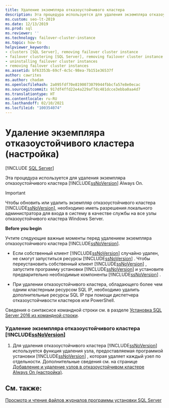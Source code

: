 ```yaml
---
title: Удаление экземпляра отказоустойчивого кластера
description: Эта процедура используется для удаления экземпляра отказоустойчивого кластера Always On. В этой статье приводятся важные рекомендации, которые необходимо выполнить, прежде чем продолжать.
ms.custom: seo-lt-2019
ms.date: 12/13/2019
ms.prod: sql
ms.reviewer: ''
ms.technology: failover-cluster-instance
ms.topic: how-to
helpviewer_keywords:
- clusters [SQL Server], removing failover cluster instance
- failover clustering [SQL Server], removing failover cluster instance
- uninstalling failover cluster instances
- removing failover cluster instances
ms.assetid: bf63353b-69cf-4c5c-98ea-7b151e36537f
author: cawrites
ms.author: chadam
ms.openlocfilehash: 2a095fdf70e8190073079944fbbcfa57e8e0ecac
ms.sourcegitcommit: 917df4ffd22e4a229af7dc481dcce3ebba0aa4d7
ms.translationtype: HT
ms.contentlocale: ru-RU
ms.lasthandoff: 02/10/2021
ms.locfileid: "100354074"
---
```

# <a name="remove-a-failover-cluster-instance-setup"></a>Удаление экземпляра отказоустойчивого кластера (настройка)

[!INCLUDE [SQL Server](../../../includes/applies-to-version/sqlserver.md)]

Эта процедура используется для удаления экземпляра отказоустойчивого кластера [!INCLUDE[ssNoVersion](../../../includes/ssnoversion-md.md)] Always On.  
  
> [!IMPORTANT]  
>  Чтобы обновить или удалить экземпляр отказоустойчивого кластера [!INCLUDE[ssNoVersion](../../../includes/ssnoversion-md.md)], необходимо иметь разрешения локального администратора для входа в систему в качестве службы на все узлы отказоустойчивого кластера Windows Server.  
  
 **Before you begin**  
  
 Учтите следующие важные моменты перед удалением экземпляра отказоустойчивого кластера [!INCLUDE[ssNoVersion](../../../includes/ssnoversion-md.md)].  
  
-   Если собственный клиент [!INCLUDE[ssNoVersion](../../../includes/ssnoversion-md.md)] случайно удален, не смогут запуститься ресурсы [!INCLUDE[ssNoVersion](../../../includes/ssnoversion-md.md)] . Чтобы переустановить собственный клиент [!INCLUDE[ssNoVersion](../../../includes/ssnoversion-md.md)] , запустите программу установки [!INCLUDE[ssNoVersion](../../../includes/ssnoversion-md.md)] и установите предварительно необходимые компоненты [!INCLUDE[ssNoVersion](../../../includes/ssnoversion-md.md)] .  
  
-   При удалении отказоустойчивого кластера, обладающего более чем одним кластерным ресурсом SQL IP, необходимо удалить дополнительные ресурсы SQL IP при помощи диспетчера отказоустойчивости кластеров или PowerShell.  
  
 Сведения о синтаксисе командной строки см. в разделе [Установка SQL Server 2016 из командной строки](../../../database-engine/install-windows/install-sql-server-from-the-command-prompt.md).  
  
### <a name="to-uninstall-a-ssnoversion-failover-cluster-instance"></a>Удаление экземпляра отказоустойчивого кластера [!INCLUDE[ssNoVersion](../../../includes/ssnoversion-md.md)]
  
1.  Для удаления отказоустойчивого кластера [!INCLUDE[ssNoVersion](../../../includes/ssnoversion-md.md)] используется функция удаления узла, предоставляемая программой установки [!INCLUDE[ssNoVersion](../../../includes/ssnoversion-md.md)] , которая удаляет каждый узел по отдельности. Дополнительные сведения см. на странице [Добавление и удаление узлов в отказоустойчивом кластере Always On &#40;настройка&#41;](../../../sql-server/failover-clusters/install/add-or-remove-nodes-in-a-sql-server-failover-cluster-setup.md).  
  
## <a name="see-also"></a>См. также:  
 [Просмотр и чтение файлов журналов программы установки SQL Server](../../../database-engine/install-windows/view-and-read-sql-server-setup-log-files.md)  
  
